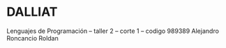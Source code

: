 # DALLIAT
Lenguajes de Programación – taller 2 – corte 1 – codigo 989389
Alejandro Roncancio Roldan 
